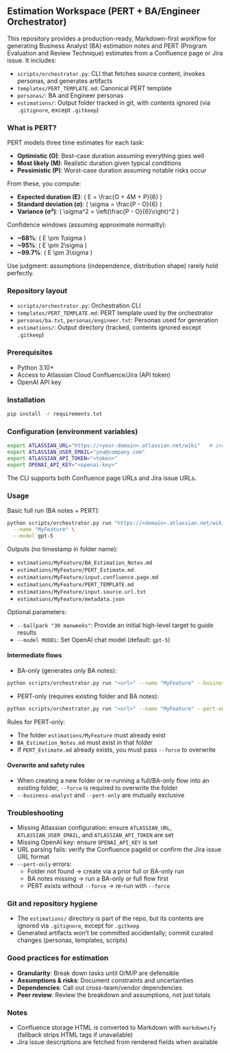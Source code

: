 ## Estimation Workspace (PERT + BA/Engineer Orchestrator)

This repository provides a production-ready, Markdown-first workflow for generating Business Analyst (BA) estimation notes and PERT (Program Evaluation and Review Technique) estimates from a Confluence page or Jira issue. It includes:

- `scripts/orchestrator.py`: CLI that fetches source content, invokes personas, and generates artifacts
- `templates/PERT_TEMPLATE.md`: Canonical PERT template
- `personas/`: BA and Engineer personas
- `estimations/`: Output folder tracked in git, with contents ignored (via `.gitignore`, except `.gitkeep`)

### What is PERT?

PERT models three time estimates for each task:

- **Optimistic (O)**: Best-case duration assuming everything goes well
- **Most likely (M)**: Realistic duration given typical conditions
- **Pessimistic (P)**: Worst-case duration assuming notable risks occur

From these, you compute:

- **Expected duration (E)**: \( E = \frac{O + 4M + P}{6} \)
- **Standard deviation (σ)**: \( \sigma = \frac{P - O}{6} \)
- **Variance (σ²)**: \( \sigma^2 = \left(\frac{P - O}{6}\right)^2 \)

Confidence windows (assuming approximate normality):

- **~68%**: \( E \pm 1\sigma \)
- **~95%**: \( E \pm 2\sigma \)
- **~99.7%**: \( E \pm 3\sigma \)

Use judgment: assumptions (independence, distribution shape) rarely hold perfectly.

### Repository layout

- `scripts/orchestrator.py`: Orchestration CLI
- `templates/PERT_TEMPLATE.md`: PERT template used by the orchestrator
- `personas/ba.txt`, `personas/engineer.txt`: Personas used for generation
- `estimations/`: Output directory (tracked, contents ignored except `.gitkeep`)

### Prerequisites

- Python 3.10+
- Access to Atlassian Cloud Confluence/Jira (API token)
- OpenAI API key

### Installation

```bash
pip install -r requirements.txt
```

### Configuration (environment variables)

```bash
export ATLASSIAN_URL="https://<your-domain>.atlassian.net/wiki"   # includes /wiki
export ATLASSIAN_USER_EMAIL="you@company.com"
export ATLASSIAN_API_TOKEN="<token>"
export OPENAI_API_KEY="<openai-key>"
```

The CLI supports both Confluence page URLs and Jira issue URLs.

### Usage

Basic full run (BA notes + PERT):

```bash
python scripts/orchestrator.py run "https://<domain>.atlassian.net/wiki/spaces/SPACE/pages/<pageId>/Title" \
  --name "MyFeature" \
  --model gpt-5
```

Outputs (no timestamp in folder name):

- `estimations/MyFeature/BA_Estimation_Notes.md`
- `estimations/MyFeature/PERT_Estimate.md`
- `estimations/MyFeature/input.confluence.page.md`
- `estimations/MyFeature/PERT_TEMPLATE.md`
- `estimations/MyFeature/input.source.url.txt`
- `estimations/MyFeature/metadata.json`

Optional parameters:

- `--ballpark "30 manweeks"`: Provide an initial high-level target to guide results
- `--model MODEL`: Set OpenAI chat model (default: `gpt-5`)

#### Intermediate flows

- BA-only (generates only BA notes):

```bash
python scripts/orchestrator.py run "<url>" --name "MyFeature" --business-analyst
```

- PERT-only (requires existing folder and BA notes):

```bash
python scripts/orchestrator.py run "<url>" --name "MyFeature" --pert-only
```

Rules for PERT-only:

- The folder `estimations/MyFeature` must already exist
- `BA_Estimation_Notes.md` must exist in that folder
- If `PERT_Estimate.md` already exists, you must pass `--force` to overwrite

#### Overwrite and safety rules

- When creating a new folder or re-running a full/BA-only flow into an existing folder, `--force` is required to overwrite the folder
- `--business-analyst` and `--pert-only` are mutually exclusive

### Troubleshooting

- Missing Atlassian configuration: ensure `ATLASSIAN_URL`, `ATLASSIAN_USER_EMAIL`, and `ATLASSIAN_API_TOKEN` are set
- Missing OpenAI key: ensure `OPENAI_API_KEY` is set
- URL parsing fails: verify the Confluence pageId or confirm the Jira issue URL format
- `--pert-only` errors:
  - Folder not found → create via a prior full or BA-only run
  - BA notes missing → run a BA-only or full flow first
  - PERT exists without `--force` → re-run with `--force`

### Git and repository hygiene

- The `estimations/` directory is part of the repo, but its contents are ignored via `.gitignore`, except for `.gitkeep`
- Generated artifacts won’t be committed accidentally; commit curated changes (personas, templates, scripts)

### Good practices for estimation

- **Granularity**: Break down tasks until O/M/P are defensible
- **Assumptions & risks**: Document constraints and uncertainties
- **Dependencies**: Call out cross-team/vendor dependencies
- **Peer review**: Review the breakdown and assumptions, not just totals

### Notes

- Confluence storage HTML is converted to Markdown with `markdownify` (fallback strips HTML tags if unavailable)
- Jira issue descriptions are fetched from rendered fields when available



